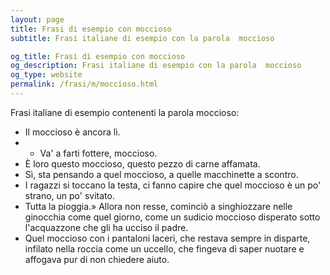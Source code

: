 ```yaml
---
layout: page
title: Frasi di esempio con moccioso 
subtitle: Frasi italiane di esempio con la parola  moccioso

og_title: Frasi di esempio con moccioso 
og_description: Frasi italiane di esempio con la parola  moccioso
og_type: website
permalink: /frasi/m/moccioso.html
---
```


Frasi italiane di esempio contenenti la parola moccioso:


- Il moccioso è ancora lì.
- - Va' a farti fottere, moccioso.
- È loro questo moccioso, questo pezzo di carne affamata.
- Sì, sta pensando a quel moccioso, a quelle macchinette a scontro.
- I ragazzi si toccano la testa, ci fanno capire che quel moccioso è un po' strano, un po' svitato.
- Tutta la pioggia.» Allora non resse, cominciò a singhiozzare nelle ginocchia come quel giorno, come un sudicio moccioso disperato sotto l'acquazzone che gli ha ucciso il padre.
- Quel moccioso con i pantaloni laceri, che restava sempre in disparte, infilato nella roccia come un uccello, che fingeva di saper nuotare e affogava pur di non chiedere aiuto.
